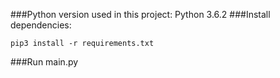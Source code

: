###Python version used in this project: Python 3.6.2 
###Install dependencies:
```
pip3 install -r requirements.txt
```
###Run main.py

